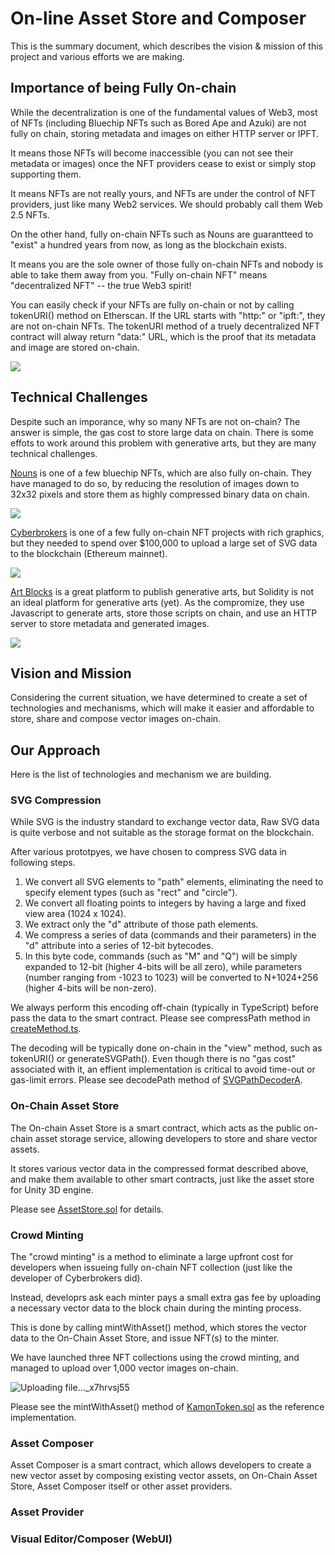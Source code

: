 # On-line Asset Store and Composer

This is the summary document, which describes the vision & mission of this project and various efforts we are making. 

## Importance of being Fully On-chain

While the decentralization is one of the fundamental values of Web3, most of NFTs (including Bluechip NFTs such as Bored Ape and Azuki) are not fully on chain, storing metadata and images on either HTTP server or IPFT. 

It means those NFTs will become inaccessible (you can not see their metadata or images) once the NFT providers cease to exist or simply stop supporting them. 

It means NFTs are not really yours, and NFTs are under the control of NFT providers, just like many Web2 services. We should probably call them Web 2.5 NFTs. 

On the other hand, fully on-chain NFTs such as Nouns are guarantteed to "exist" a hundred years from now, as long as the blockchain exists. 

It means you are the sole owner of those fully on-chain NFTs and nobody is able to take them away from you. "Fully on-chain NFT" means "decentralized NFT" -- the true Web3 spirit!

You can easily check if your NFTs are fully on-chain or not by calling tokenURI() method on Etherscan. If the URL starts with "http:" or "ipft:", they are not on-chain NFTs. The tokenURI method of a truely decentralized NFT contract will alway return "data:" URL, which is the proof that its metadata and image are stored on-chain. 

![](https://i.imgur.com/kCfzdsL.png)

## Technical Challenges

Despite such an imporance, why so many NFTs are not on-chain? The answer is simple, the gas cost to store large data on chain. There is some effots to work around this problem with generative arts, but they are many technical challenges. 

[Nouns](https://nouns.wtf) is one of a few bluechip NFTs, which are also fully on-chain. They have managed to do so, by reducing the resolution of images down to 32x32 pixels and store them as highly compressed binary data on chain. 

![](https://i.imgur.com/6BMmUQs.png)

[Cyberbrokers](https://cyberbrokers.io) is one of a few fully on-chain NFT projects with rich graphics, but they needed to spend over $100,000 to upload a large set of SVG data to the blockchain (Ethereum mainnet).

![](https://i.imgur.com/Mp9xUwH.jpg)

[Art Blocks](https://www.artblocks.io/) is a great platform to publish generative arts, but Solidity is not an ideal platform for generative arts (yet). As the compromize, they use Javascript to generate arts, store those scripts on chain, and use an HTTP server to store metadata and generated images. 

![](https://i.imgur.com/NxissZu.png)

## Vision and Mission

Considering the current situation, we have determined to create a set of technologies and mechanisms, which will make it easier and affordable to store, share and compose vector images on-chain. 

## Our Approach

Here is the list of technologies and mechanism we are building. 

### SVG Compression

While SVG is the industry standard to exchange vector data, Raw SVG data is quite verbose and not suitable as the storage format on the blockchain.

After various prototpyes, we have chosen to compress SVG data in following steps. 

1. We convert all SVG elements to "path" elements, eliminating the need to specify element types (such as "rect" and "circle").
2. We convert all floating points to integers by having a large and fixed view area (1024 x 1024).
3. We extract only the "d" attribute of those path elements.
4. We compress a series of data (commands and their parameters) in the "d" attribute into a series of 12-bit bytecodes.
5. In this byte code, commands (such as "M" and "Q") will be simply expanded to 12-bit (higher 4-bits will be all zero), while parameters (number ranging from -1023 to 1023) will be converted to N+1024+256 (higher 4-bits will be non-zero).

We always perform this encoding off-chain (typically in TypeScript) before pass the data to the smart contract. Please see compressPath method in [createMethod.ts](https://github.com/Cryptocoders-wtf/assetstore-contract/blob/main/utils/createAsset.ts). 

The decoding will be typically done on-chain in the "view" method, such as tokenURI() or generateSVGPath(). Even though there is no "gas cost" associated with it, an effient implementation is critical to avoid time-out or gas-limit errors. Please see decodePath method of [SVGPathDecoderA](https://github.com/Cryptocoders-wtf/assetstore-contract/blob/main/contracts/libs/SVGPathDecoderA.sol). 

### On-Chain Asset Store

The On-chain Asset Store is a smart contract, which acts as the public on-chain asset storage service, allowing developers to store and share vector assets.

It stores various vector data in the compressed format described above, and make them available to other smart contracts, just like the asset store for Unity 3D engine. 

Please see [AssetStore.sol](https://github.com/Cryptocoders-wtf/assetstore-contract/blob/main/contracts/AssetStore.sol) for details. 

### Crowd Minting

The "crowd minting" is a method to eliminate a large upfront cost for developers when issueing fully on-chain NFT collection (just like the developer of Cyberbrokers did).

Instead, developrs ask each minter pays a small extra gas fee by uploading a necessary vector data to the block chain during the minting process. 

This is done by calling mintWithAsset() method, which stores the vector data to the On-Chain Asset Store, and issue NFT(s) to the minter.

We have launched three NFT collections using the crowd minting, and managed to upload over 1,000 vector images on-chain. 

![Uploading file..._x7hrvsj55]()

Please see the mintWithAsset() method of [KamonToken.sol](https://github.com/Cryptocoders-wtf/assetstore-contract/blob/main/contracts/KamonToken.sol) as the reference implementation. 

### Asset Composer

Asset Composer is a smart contract, which allows developers to create a new vector asset by composing existing vector assets, on On-Chain Asset Store, Asset Composer itself or other asset providers. 

### Asset Provider

### Visual Editor/Composer (WebUI)